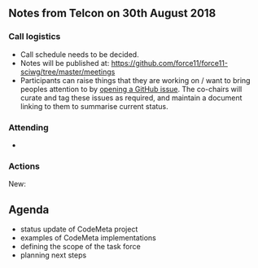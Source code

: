 ## Notes from Telcon on 30th August 2018

### Call logistics

 - Call schedule needs to be decided.
 - Notes will be published at: https://github.com/force11/force11-sciwg/tree/master/meetings
 - Participants can raise things that they are working on / want to bring peoples attention to by [opening a GitHub issue](https://github.com/force11/force11-sciwg/issues). The co-chairs will curate and tag these issues as required, and maintain a document linking to them to summarise current status.

### Attending

* 
 

### Actions
 
New:

## Agenda

* status update of CodeMeta project
* examples of CodeMeta implementations
* defining the scope of the task force
* planning next steps
